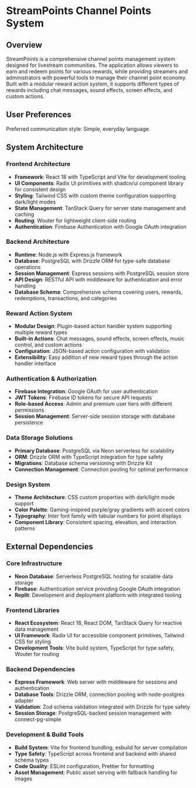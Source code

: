 # StreamPoints Channel Points System

## Overview

StreamPoints is a comprehensive channel points management system designed for livestream communities. The application allows viewers to earn and redeem points for various rewards, while providing streamers and administrators with powerful tools to manage their channel point economy. Built with a modular reward action system, it supports different types of rewards including chat messages, sound effects, screen effects, and custom actions.

## User Preferences

Preferred communication style: Simple, everyday language.

## System Architecture

### Frontend Architecture
- **Framework**: React 18 with TypeScript and Vite for development tooling
- **UI Components**: Radix UI primitives with shadcn/ui component library for consistent design
- **Styling**: Tailwind CSS with custom theme configuration supporting dark/light modes
- **State Management**: TanStack Query for server state management and caching
- **Routing**: Wouter for lightweight client-side routing
- **Authentication**: Firebase Authentication with Google OAuth integration

### Backend Architecture
- **Runtime**: Node.js with Express.js framework
- **Database**: PostgreSQL with Drizzle ORM for type-safe database operations
- **Session Management**: Express sessions with PostgreSQL session store
- **API Design**: RESTful API with middleware for authentication and error handling
- **Database Schema**: Comprehensive schema covering users, rewards, redemptions, transactions, and categories

### Reward Action System
- **Modular Design**: Plugin-based action handler system supporting multiple reward types
- **Built-in Actions**: Chat messages, sound effects, screen effects, music control, and custom actions
- **Configuration**: JSON-based action configuration with validation
- **Extensibility**: Easy addition of new reward types through the action handler interface

### Authentication & Authorization
- **Firebase Integration**: Google OAuth for user authentication
- **JWT Tokens**: Firebase ID tokens for secure API requests
- **Role-based Access**: Admin and premium user tiers with different permissions
- **Session Management**: Server-side session storage with database persistence

### Data Storage Solutions
- **Primary Database**: PostgreSQL via Neon serverless for scalability
- **ORM**: Drizzle ORM with TypeScript integration for type safety
- **Migrations**: Database schema versioning with Drizzle Kit
- **Connection Management**: Connection pooling for optimal performance

### Design System
- **Theme Architecture**: CSS custom properties with dark/light mode support
- **Color Palette**: Gaming-inspired purple/gray gradients with accent colors
- **Typography**: Inter font family with tabular numbers for point displays
- **Component Library**: Consistent spacing, elevation, and interaction patterns

## External Dependencies

### Core Infrastructure
- **Neon Database**: Serverless PostgreSQL hosting for scalable data storage
- **Firebase**: Authentication service providing Google OAuth integration
- **Replit**: Development and deployment platform with integrated tooling

### Frontend Libraries
- **React Ecosystem**: React 18, React DOM, TanStack Query for reactive data management
- **UI Framework**: Radix UI for accessible component primitives, Tailwind CSS for styling
- **Development Tools**: Vite build system, TypeScript for type safety, Wouter for routing

### Backend Dependencies
- **Express Framework**: Web server with middleware for sessions and authentication
- **Database Tools**: Drizzle ORM, connection pooling with node-postgres adapter
- **Validation**: Zod schema validation integrated with Drizzle for type safety
- **Session Storage**: PostgreSQL-backed session management with connect-pg-simple

### Development & Build Tools
- **Build System**: Vite for frontend bundling, esbuild for server compilation
- **Type Safety**: TypeScript across frontend and backend with shared schema types
- **Code Quality**: ESLint configuration, Prettier for formatting
- **Asset Management**: Public asset serving with fallback handling for images